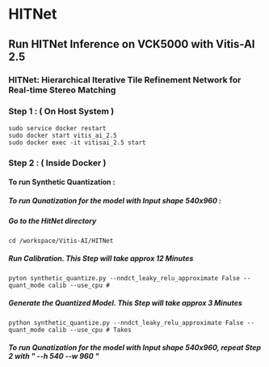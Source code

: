 # HITNet

## Run HITNet Inference on VCK5000 with Vitis-AI 2.5 

### HITNet: Hierarchical Iterative Tile Refinement Network for Real-time Stereo Matching


### Step 1 : ( On Host System ) 

```
sudo service docker restart 
sudo docker start vitis_ai_2.5 
sudo docker exec -it vitisai_2.5 start
```

### Step 2 : ( Inside Docker )

#### To run Synthetic Quantization : 

##### To run Qunatization for the model with Input shape 540x960 : 
##### Go to the HitNet directory
```
cd /workspace/Vitis-AI/HITNet
```
##### Run Calibration. This Step will take approx 12 Minutes 
```
pyton synthetic_quantize.py --nndct_leaky_relu_approximate False --quant_mode calib --use_cpu # 
```
##### Generate the Quantized Model. This Step will take approx 3 Minutes 

```
python synthetic_quantize.py --nndct_leaky_relu_approximate False --quant_mode calib --use_cpu # Takes 
```

##### To run Qunatization for the model with Input shape 540x960, repeat Step 2 with " --h 540 --w 960 "  

